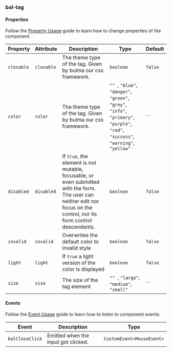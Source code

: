 ### bal-tag
 
#### Properties

Follow the [Property Usage](https://design.baloise.dev/?path=/docs/implementation-property--page) guide to learn how to change properties of the component.

| Property   | Attribute  | Description                                                                                                                                                              | Type                                                                                                                                                    | Default |
| ---------- | ---------- | ------------------------------------------------------------------------------------------------------------------------------------------------------------------------ | ------------------------------------------------------------------------------------------------------------------------------------------------------- | ------- |
| `closable` | `closable` | The theme type of the tag. Given by bulma our css framework.                                                                                                             | `boolean`                                                                                                                                               | `false` |
| `color`    | `color`    | The theme type of the tag. Given by bulma our css framework.                                                                                                             | `"" `, ` "blue" `, ` "danger" `, ` "green" `, ` "grey" `, ` "info" `, ` "primary" `, ` "purple" `, ` "red" `, ` "success" `, ` "warning" `, ` "yellow"` | `''`    |
| `disabled` | `disabled` | If `true`, the element is not mutable, focusable, or even submitted with the form. The user can neither edit nor focus on the control, nor its form control descendants. | `boolean`                                                                                                                                               | `false` |
| `invalid`  | `invalid`  | Overwrites the default color to invalid style                                                                                                                            | `boolean`                                                                                                                                               | `false` |
| `light`    | `light`    | If `true` a light version of the color is displayed                                                                                                                      | `boolean`                                                                                                                                               | `false` |
| `size`     | `size`     | The size of the tag element                                                                                                                                              | `"" `, ` "large" `, ` "medium" `, ` "small"`                                                                                                            | `''`    |


#### Events

Follow the [Event Usage](https://design.baloise.dev/?path=/docs/implementation-event--page) guide to learn how to listen to component events.

| Event           | Description                         | Type                      |
| --------------- | ----------------------------------- | ------------------------- |
| `balCloseClick` | Emitted when the input got clicked. | `CustomEvent<MouseEvent>` |


 